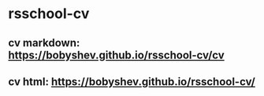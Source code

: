 # rsschool-cv
## cv markdown: https://bobyshev.github.io/rsschool-cv/cv
## cv html: https://bobyshev.github.io/rsschool-cv/

